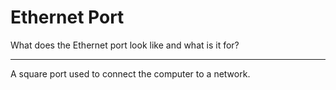 # Ethernet Port

What does the Ethernet port look like and what is it for?

---

A square port used to connect the computer to a network.